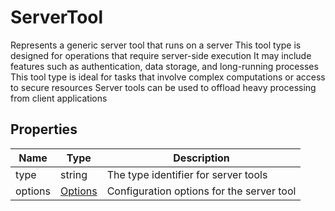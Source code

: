 # ServerTool

Represents a generic server tool that runs on a server
This tool type is designed for operations that require server-side execution
It may include features such as authentication, data storage, and long-running processes
This tool type is ideal for tasks that involve complex computations or access to secure resources
Server tools can be used to offload heavy processing from client applications





## Properties

| Name | Type | Description |
| ---- | ---- | ----------- |
| type | string | The type identifier for server tools  |
| options | [Options](Options.md) | Configuration options for the server tool  |



